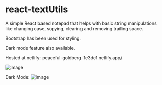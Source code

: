 # react-textUtils
A simple React based notepad that helps with basic string manipulations like changing case, sopying, clearing and removing trailing space.

Bootstrap has been used for styling. 

Dark mode feature also available.

Hosted at netlify: peaceful-goldberg-1e3dc1.netlify.app/

![image](https://user-images.githubusercontent.com/16205759/163842545-a3fe08bc-f697-4850-aea7-6823ee5e9d70.png)

Dark Mode:
![image](https://user-images.githubusercontent.com/16205759/163842735-11fccecc-b1f8-47c4-984b-23934619a211.png)
